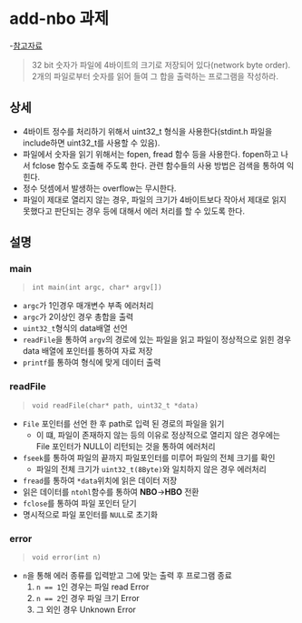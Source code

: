# add-nbo 과제

-[참고자료](https://gitlab.com/gilgil/sns/-/wikis/byte-order/report-add-nbo)

> 32 bit 숫자가 파일에 4바이트의 크기로 저장되어 있다(network byte order). 2개의 파일로부터 숫자를 읽어 들여 그 합을 출력하는 프로그램을 작성하라.

## 상세
* 4바이트 정수를 처리하기 위해서 uint32_t 형식을 사용한다(stdint.h 파일을 include하면 uint32_t를 사용할 수 있음).
* 파일에서 숫자을 읽기 위해서는 fopen, fread 함수 등을 사용한다. fopen하고 나서 fclose 함수도 호출해 주도록 한다. 관련 함수들의 사용 방법은 검색을 통하여 익힌다.
* 정수 덧셈에서 발생하는 overflow는 무시한다.
* 파일이 제대로 열리지 않는 경우, 파일의 크기가 4바이트보다 작아서 제대로 읽지 못했다고 판단되는 경우 등에 대해서 에러 처리를 할 수 있도록 한다.

## 설명
### main
> `int main(int argc, char* argv[])`
* `argc`가 1인경우 매개변수 부족 에러처리
* `argc`가 2이상인 경우 총합을 출력
* `uint32_t`형식의 data배열 선언
* `readFile`을 통하여 `argv`의 경로에 있는 파일을 읽고 파일이 정상적으로 읽힌 경우 data 배열에 포인터를 통하여 자료 저장
* `printf`를 통하여 형식에 맞게 데이터 출력

### readFile
> `void readFile(char* path, uint32_t *data)`
* `File` 포인터를 선언 한 후 path로 입력 된 경로의 파일을 읽기
    * 이 떄, 파일이 존재하지 않는 등의 이유로 정상적으로 열리지 않은 경우에는 File 포인터가 NULL이 리턴되는 것을 통하여 에러처리
* `fseek`를 통하여 파일의 끝까지 파일포인터를 미루어 파일의 전체 크기를 확인
    * 파일의 전체 크기가 `uint32_t(8Byte)`와 일치하지 않은 경우 에러처리
* `fread`를 통하여 `*data`위치에 읽은 데이터 저장
* 읽은 데이터를 `ntohl`함수를 통하여 **NBO**->**HBO** 전환
* `fclose`를 통하여 파일 포인터 닫기
* 명시적으로 파일 포인터를 `NULL`로 초기화


### error
> `void error(int n)`
* `n`을 통해 에러 종류를 입력받고 그에 맞는 출력 후 프로그램 종료
    1. `n == 1`인 경우는 파일 read Error
    2. `n == 2`인 경우 파일 크기 Error
    3. 그 외인 경우 Unknown Error